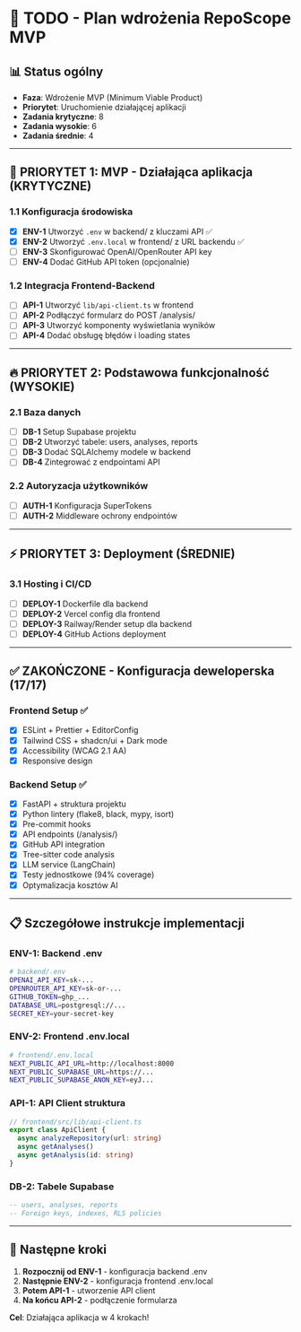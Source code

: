 # 🚀 TODO - Plan wdrożenia RepoScope MVP

## 📊 Status ogólny

- **Faza**: Wdrożenie MVP (Minimum Viable Product)
- **Priorytet**: Uruchomienie działającej aplikacji
- **Zadania krytyczne**: 8
- **Zadania wysokie**: 6
- **Zadania średnie**: 4

---

## 🎯 PRIORYTET 1: MVP - Działająca aplikacja (KRYTYCZNE)

### 1.1 Konfiguracja środowiska
- [x] **ENV-1** Utworzyć `.env` w backend/ z kluczami API ✅
- [x] **ENV-2** Utworzyć `.env.local` w frontend/ z URL backendu ✅
- [ ] **ENV-3** Skonfigurować OpenAI/OpenRouter API key
- [ ] **ENV-4** Dodać GitHub API token (opcjonalnie)

### 1.2 Integracja Frontend-Backend
- [ ] **API-1** Utworzyć `lib/api-client.ts` w frontend
- [ ] **API-2** Podłączyć formularz do POST /analysis/
- [ ] **API-3** Utworzyć komponenty wyświetlania wyników
- [ ] **API-4** Dodać obsługę błędów i loading states

---

## 🔥 PRIORYTET 2: Podstawowa funkcjonalność (WYSOKIE)

### 2.1 Baza danych
- [ ] **DB-1** Setup Supabase projektu
- [ ] **DB-2** Utworzyć tabele: users, analyses, reports
- [ ] **DB-3** Dodać SQLAlchemy modele w backend
- [ ] **DB-4** Zintegrować z endpointami API

### 2.2 Autoryzacja użytkowników
- [ ] **AUTH-1** Konfiguracja SuperTokens
- [ ] **AUTH-2** Middleware ochrony endpointów

---

## ⚡ PRIORYTET 3: Deployment (ŚREDNIE)

### 3.1 Hosting i CI/CD
- [ ] **DEPLOY-1** Dockerfile dla backend
- [ ] **DEPLOY-2** Vercel config dla frontend
- [ ] **DEPLOY-3** Railway/Render setup dla backend
- [ ] **DEPLOY-4** GitHub Actions deployment

---

## ✅ ZAKOŃCZONE - Konfiguracja deweloperska (17/17)

### Frontend Setup ✅
- [x] ESLint + Prettier + EditorConfig
- [x] Tailwind CSS + shadcn/ui + Dark mode
- [x] Accessibility (WCAG 2.1 AA)
- [x] Responsive design

### Backend Setup ✅
- [x] FastAPI + struktura projektu
- [x] Python lintery (flake8, black, mypy, isort)
- [x] Pre-commit hooks
- [x] API endpoints (/analysis/)
- [x] GitHub API integration
- [x] Tree-sitter code analysis
- [x] LLM service (LangChain)
- [x] Testy jednostkowe (94% coverage)
- [x] Optymalizacja kosztów AI

---

## 📋 Szczegółowe instrukcje implementacji

### ENV-1: Backend .env
```bash
# backend/.env
OPENAI_API_KEY=sk-...
OPENROUTER_API_KEY=sk-or-...
GITHUB_TOKEN=ghp_...
DATABASE_URL=postgresql://...
SECRET_KEY=your-secret-key
```

### ENV-2: Frontend .env.local
```bash
# frontend/.env.local
NEXT_PUBLIC_API_URL=http://localhost:8000
NEXT_PUBLIC_SUPABASE_URL=https://...
NEXT_PUBLIC_SUPABASE_ANON_KEY=eyJ...
```

### API-1: API Client struktura
```typescript
// frontend/src/lib/api-client.ts
export class ApiClient {
  async analyzeRepository(url: string)
  async getAnalyses()
  async getAnalysis(id: string)
}
```

### DB-2: Tabele Supabase
```sql
-- users, analyses, reports
-- Foreign keys, indexes, RLS policies
```

---

## 🎯 Następne kroki

1. **Rozpocznij od ENV-1** - konfiguracja backend .env
2. **Następnie ENV-2** - konfiguracja frontend .env.local
3. **Potem API-1** - utworzenie API client
4. **Na końcu API-2** - podłączenie formularza

**Cel**: Działająca aplikacja w 4 krokach!
